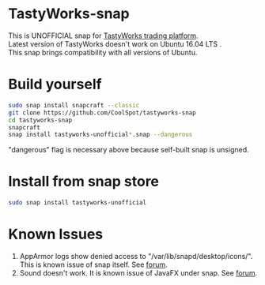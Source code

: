 # TastyWorks-snap
This is UNOFFICIAL snap for [TastyWorks trading platform](https://www.tastyworks.com/technology.html).  
Latest version of TastyWorks doesn't work on Ubuntu 16.04 LTS .  
This snap brings compatibility with all versions of Ubuntu.

# Build yourself
```bash
sudo snap install snapcraft --classic
git clone https://github.com/CoolSpot/tastyworks-snap
cd tastyworks-snap
snapcraft
snap install tastyworks-unofficial*.snap --dangerous
```
"dangerous" flag is necessary above because self-built snap is unsigned.

# Install from snap store
```bash
sudo snap install tastyworks-unofficial
```

# Known Issues
1. AppArmor logs show denied access to "/var/lib/snapd/desktop/icons/".  
   This is known issue of snap itself. See [forum](https://forum.snapcraft.io/t/reading-var-lib-snapd-desktop-applications-icons/13650).
2. Sound doesn't work. It is known issue of JavaFX under snap. See [forum](https://forum.snapcraft.io/t/sound-in-the-javafx-toolkit-is-broken/4606).

